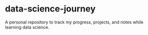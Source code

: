 # data-science-journey
A personal repository to track my progress, projects, and notes while learning data science.

